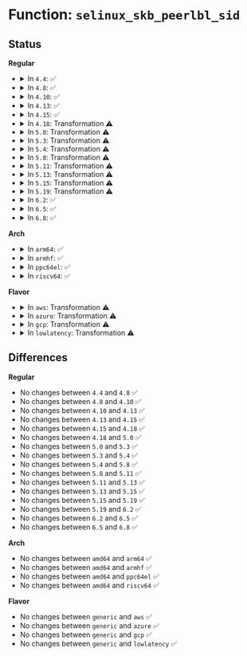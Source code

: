 # Function: <code>selinux_skb_peerlbl_sid</code>

## Status
<b>Regular</b>
<ul>
<li>
<details>
<summary>In <code>4.4</code>: ✅</summary>

```c
int selinux_skb_peerlbl_sid(struct sk_buff *skb, u16 family, u32 *sid);
```

**Collision:** Unique Static

**Inline:** No

**Transformation:** False

**Instances:**

```
In security/selinux/hooks.c (ffffffff81343e60)
Location: security/selinux/hooks.c:3988
Inline: False
Direct callers:
  - security/selinux/hooks.c:selinux_inet_conn_established
  - security/selinux/hooks.c:selinux_socket_getpeersec_dgram
  - security/selinux/hooks.c:selinux_inet_conn_request
  - security/selinux/hooks.c:selinux_ip_postroute
  - security/selinux/hooks.c:selinux_ip_postroute
  - security/selinux/hooks.c:selinux_ip_forward
  - security/selinux/hooks.c:selinux_socket_sock_rcv_skb
```
**Symbols:**

```
ffffffff81343e60-ffffffff81343ef8: selinux_skb_peerlbl_sid (STB_LOCAL)
```
</details>
</li>
<li>
<details>
<summary>In <code>4.8</code>: ✅</summary>

```c
int selinux_skb_peerlbl_sid(struct sk_buff *skb, u16 family, u32 *sid);
```

**Collision:** Unique Static

**Inline:** No

**Transformation:** False

**Instances:**

```
In security/selinux/hooks.c (ffffffff81378b30)
Location: security/selinux/hooks.c:4119
Inline: False
Direct callers:
  - security/selinux/hooks.c:selinux_ip_postroute
  - security/selinux/hooks.c:selinux_ip_postroute
  - security/selinux/hooks.c:selinux_ip_forward
  - security/selinux/hooks.c:selinux_inet_conn_established
  - security/selinux/hooks.c:selinux_inet_conn_request
  - security/selinux/hooks.c:selinux_socket_getpeersec_dgram
  - security/selinux/hooks.c:selinux_socket_sock_rcv_skb
```
**Symbols:**

```
ffffffff81378b30-ffffffff81378bc4: selinux_skb_peerlbl_sid (STB_LOCAL)
```
</details>
</li>
<li>
<details>
<summary>In <code>4.10</code>: ✅</summary>

```c
int selinux_skb_peerlbl_sid(struct sk_buff *skb, u16 family, u32 *sid);
```

**Collision:** Unique Static

**Inline:** No

**Transformation:** False

**Instances:**

```
In security/selinux/hooks.c (ffffffff8138f510)
Location: security/selinux/hooks.c:4194
Inline: False
Direct callers:
  - security/selinux/hooks.c:selinux_ip_postroute
  - security/selinux/hooks.c:selinux_ip_postroute
  - security/selinux/hooks.c:selinux_ip_forward
  - security/selinux/hooks.c:selinux_inet_conn_established
  - security/selinux/hooks.c:selinux_inet_conn_request
  - security/selinux/hooks.c:selinux_socket_getpeersec_dgram
  - security/selinux/hooks.c:selinux_socket_sock_rcv_skb
```
**Symbols:**

```
ffffffff8138f510-ffffffff8138f5a4: selinux_skb_peerlbl_sid (STB_LOCAL)
```
</details>
</li>
<li>
<details>
<summary>In <code>4.13</code>: ✅</summary>

```c
int selinux_skb_peerlbl_sid(struct sk_buff *skb, u16 family, u32 *sid);
```

**Collision:** Unique Static

**Inline:** No

**Transformation:** False

**Instances:**

```
In security/selinux/hooks.c (ffffffff813a59f0)
Location: security/selinux/hooks.c:4168
Inline: False
Direct callers:
  - security/selinux/hooks.c:selinux_ip_postroute
  - security/selinux/hooks.c:selinux_ip_postroute
  - security/selinux/hooks.c:selinux_ip_forward
  - security/selinux/hooks.c:selinux_inet_conn_established
  - security/selinux/hooks.c:selinux_inet_conn_request
  - security/selinux/hooks.c:selinux_socket_getpeersec_dgram
  - security/selinux/hooks.c:selinux_socket_sock_rcv_skb
```
**Symbols:**

```
ffffffff813a59f0-ffffffff813a5a84: selinux_skb_peerlbl_sid (STB_LOCAL)
```
</details>
</li>
<li>
<details>
<summary>In <code>4.15</code>: ✅</summary>

```c
int selinux_skb_peerlbl_sid(struct sk_buff *skb, u16 family, u32 *sid);
```

**Collision:** Unique Static

**Inline:** No

**Transformation:** False

**Instances:**

```
In security/selinux/hooks.c (ffffffff813cb640)
Location: security/selinux/hooks.c:4183
Inline: False
Direct callers:
  - security/selinux/hooks.c:selinux_ip_postroute
  - security/selinux/hooks.c:selinux_ip_postroute
  - security/selinux/hooks.c:selinux_ip_forward
  - security/selinux/hooks.c:selinux_inet_conn_established
  - security/selinux/hooks.c:selinux_inet_conn_request
  - security/selinux/hooks.c:selinux_socket_getpeersec_dgram
  - security/selinux/hooks.c:selinux_socket_sock_rcv_skb
```
**Symbols:**

```
ffffffff813cb640-ffffffff813cb6d4: selinux_skb_peerlbl_sid (STB_LOCAL)
```
</details>
</li>
<li>
<details>
<summary>In <code>4.18</code>: Transformation ⚠️</summary>

```c
int selinux_skb_peerlbl_sid(struct sk_buff *skb, u16 family, u32 *sid);
```

**Collision:** Unique Static

**Inline:** No

**Transformation:** True

**Instances:**

```
In security/selinux/hooks.c (0)
Location: security/selinux/hooks.c:4449
Inline: False
Direct callers:
  - security/selinux/hooks.c:selinux_ip_postroute
  - security/selinux/hooks.c:selinux_ip_postroute
  - security/selinux/hooks.c:selinux_ip_forward
  - security/selinux/hooks.c:selinux_inet_conn_established
  - security/selinux/hooks.c:selinux_inet_conn_request
  - security/selinux/hooks.c:selinux_sctp_assoc_request
  - security/selinux/hooks.c:selinux_socket_getpeersec_dgram
  - security/selinux/hooks.c:selinux_socket_sock_rcv_skb
```
**Symbols:**

```
ffffffff813fa250-ffffffff813fa2e3: selinux_skb_peerlbl_sid (STB_LOCAL)
ffffffff81402a7d-ffffffff81402a93: selinux_skb_peerlbl_sid.cold.76 (STB_LOCAL)
```
</details>
</li>
<li>
<details>
<summary>In <code>5.0</code>: Transformation ⚠️</summary>

```c
int selinux_skb_peerlbl_sid(struct sk_buff *skb, u16 family, u32 *sid);
```

**Collision:** Unique Static

**Inline:** No

**Transformation:** True

**Instances:**

```
In security/selinux/hooks.c (0)
Location: security/selinux/hooks.c:4169
Inline: False
Direct callers:
  - security/selinux/hooks.c:selinux_ip_postroute
  - security/selinux/hooks.c:selinux_ip_postroute
  - security/selinux/hooks.c:selinux_ip_forward
  - security/selinux/hooks.c:selinux_inet_conn_established
  - security/selinux/hooks.c:selinux_inet_conn_request
  - security/selinux/hooks.c:selinux_sctp_assoc_request
  - security/selinux/hooks.c:selinux_socket_getpeersec_dgram
  - security/selinux/hooks.c:selinux_socket_sock_rcv_skb
```
**Symbols:**

```
ffffffff814166b0-ffffffff81416743: selinux_skb_peerlbl_sid (STB_LOCAL)
ffffffff8141e656-ffffffff8141e66c: selinux_skb_peerlbl_sid.cold.72 (STB_LOCAL)
```
</details>
</li>
<li>
<details>
<summary>In <code>5.3</code>: Transformation ⚠️</summary>

```c
int selinux_skb_peerlbl_sid(struct sk_buff *skb, u16 family, u32 *sid);
```

**Collision:** Unique Static

**Inline:** No

**Transformation:** True

**Instances:**

```
In security/selinux/hooks.c (0)
Location: security/selinux/hooks.c:4357
Inline: False
Direct callers:
  - security/selinux/hooks.c:selinux_ip_postroute
  - security/selinux/hooks.c:selinux_ip_postroute
  - security/selinux/hooks.c:selinux_ip_forward
  - security/selinux/hooks.c:selinux_inet_conn_established
  - security/selinux/hooks.c:selinux_inet_conn_request
  - security/selinux/hooks.c:selinux_sctp_assoc_request
  - security/selinux/hooks.c:selinux_socket_getpeersec_dgram
  - security/selinux/hooks.c:selinux_socket_sock_rcv_skb
```
**Symbols:**

```
ffffffff81444110-ffffffff814441a3: selinux_skb_peerlbl_sid (STB_LOCAL)
ffffffff8144c246-ffffffff8144c25c: selinux_skb_peerlbl_sid.cold (STB_LOCAL)
```
</details>
</li>
<li>
<details>
<summary>In <code>5.4</code>: Transformation ⚠️</summary>

```c
int selinux_skb_peerlbl_sid(struct sk_buff *skb, u16 family, u32 *sid);
```

**Collision:** Unique Static

**Inline:** No

**Transformation:** True

**Instances:**

```
In security/selinux/hooks.c (0)
Location: security/selinux/hooks.c:4415
Inline: False
Direct callers:
  - security/selinux/hooks.c:selinux_ip_postroute
  - security/selinux/hooks.c:selinux_ip_postroute
  - security/selinux/hooks.c:selinux_ip_forward
  - security/selinux/hooks.c:selinux_inet_conn_established
  - security/selinux/hooks.c:selinux_inet_conn_request
  - security/selinux/hooks.c:selinux_sctp_assoc_request
  - security/selinux/hooks.c:selinux_socket_getpeersec_dgram
  - security/selinux/hooks.c:selinux_socket_sock_rcv_skb
```
**Symbols:**

```
ffffffff8145dc80-ffffffff8145dd13: selinux_skb_peerlbl_sid (STB_LOCAL)
ffffffff81466036-ffffffff8146604c: selinux_skb_peerlbl_sid.cold (STB_LOCAL)
```
</details>
</li>
<li>
<details>
<summary>In <code>5.8</code>: Transformation ⚠️</summary>

```c
int selinux_skb_peerlbl_sid(struct sk_buff *skb, u16 family, u32 *sid);
```

**Collision:** Unique Static

**Inline:** No

**Transformation:** True

**Instances:**

```
In security/selinux/hooks.c (0)
Location: security/selinux/hooks.c:4408
Inline: False
Direct callers:
  - security/selinux/hooks.c:selinux_ip_postroute
  - security/selinux/hooks.c:selinux_ip_postroute
  - security/selinux/hooks.c:selinux_ip_forward
  - security/selinux/hooks.c:selinux_inet_conn_established
  - security/selinux/hooks.c:selinux_inet_conn_request
  - security/selinux/hooks.c:selinux_sctp_assoc_request
  - security/selinux/hooks.c:selinux_socket_getpeersec_dgram
  - security/selinux/hooks.c:selinux_socket_sock_rcv_skb
```
**Symbols:**

```
ffffffff814b0e30-ffffffff814b0ec3: selinux_skb_peerlbl_sid (STB_LOCAL)
ffffffff814b9d1e-ffffffff814b9d34: selinux_skb_peerlbl_sid.cold (STB_LOCAL)
```
</details>
</li>
<li>
<details>
<summary>In <code>5.11</code>: Transformation ⚠️</summary>

```c
int selinux_skb_peerlbl_sid(struct sk_buff *skb, u16 family, u32 *sid);
```

**Collision:** Unique Static

**Inline:** No

**Transformation:** True

**Instances:**

```
In security/selinux/hooks.c (0)
Location: security/selinux/hooks.c:4424
Inline: False
Direct callers:
  - security/selinux/hooks.c:selinux_ip_postroute
  - security/selinux/hooks.c:selinux_ip_postroute
  - security/selinux/hooks.c:selinux_ip_forward
  - security/selinux/hooks.c:selinux_inet_conn_established
  - security/selinux/hooks.c:selinux_inet_conn_request
  - security/selinux/hooks.c:selinux_sctp_assoc_request
  - security/selinux/hooks.c:selinux_socket_getpeersec_dgram
  - security/selinux/hooks.c:selinux_socket_sock_rcv_skb
```
**Symbols:**

```
ffffffff814ce040-ffffffff814ce0d3: selinux_skb_peerlbl_sid (STB_LOCAL)
ffffffff81bf01c8-ffffffff81bf01de: selinux_skb_peerlbl_sid.cold (STB_LOCAL)
```
</details>
</li>
<li>
<details>
<summary>In <code>5.13</code>: Transformation ⚠️</summary>

```c
int selinux_skb_peerlbl_sid(struct sk_buff *skb, u16 family, u32 *sid);
```

**Collision:** Unique Static

**Inline:** No

**Transformation:** True

**Instances:**

```
In security/selinux/hooks.c (0)
Location: security/selinux/hooks.c:4588
Inline: False
Direct callers:
  - security/selinux/hooks.c:selinux_ip_postroute
  - security/selinux/hooks.c:selinux_ip_postroute
  - security/selinux/hooks.c:selinux_ip_forward
  - security/selinux/hooks.c:selinux_inet_conn_established
  - security/selinux/hooks.c:selinux_inet_conn_request
  - security/selinux/hooks.c:selinux_sctp_assoc_request
  - security/selinux/hooks.c:selinux_socket_getpeersec_dgram
  - security/selinux/hooks.c:selinux_socket_sock_rcv_skb
```
**Symbols:**

```
ffffffff814d4790-ffffffff814d4823: selinux_skb_peerlbl_sid (STB_LOCAL)
ffffffff81be2247-ffffffff81be225d: selinux_skb_peerlbl_sid.cold (STB_LOCAL)
```
</details>
</li>
<li>
<details>
<summary>In <code>5.15</code>: Transformation ⚠️</summary>

```c
int selinux_skb_peerlbl_sid(struct sk_buff *skb, u16 family, u32 *sid);
```

**Collision:** Unique Static

**Inline:** No

**Transformation:** True

**Instances:**

```
In security/selinux/hooks.c (0)
Location: security/selinux/hooks.c:4573
Inline: False
Direct callers:
  - security/selinux/hooks.c:selinux_ip_postroute
  - security/selinux/hooks.c:selinux_ip_postroute
  - security/selinux/hooks.c:selinux_ip_forward
  - security/selinux/hooks.c:selinux_inet_conn_established
  - security/selinux/hooks.c:selinux_inet_conn_request
  - security/selinux/hooks.c:selinux_sctp_assoc_request
  - security/selinux/hooks.c:selinux_socket_getpeersec_dgram
  - security/selinux/hooks.c:selinux_socket_sock_rcv_skb
```
**Symbols:**

```
ffffffff8152d430-ffffffff8152d4c3: selinux_skb_peerlbl_sid (STB_LOCAL)
ffffffff81cd3607-ffffffff81cd361d: selinux_skb_peerlbl_sid.cold (STB_LOCAL)
```
</details>
</li>
<li>
<details>
<summary>In <code>5.19</code>: Transformation ⚠️</summary>

```c
int selinux_skb_peerlbl_sid(struct sk_buff *skb, u16 family, u32 *sid);
```

**Collision:** Unique Static

**Inline:** No

**Transformation:** True

**Instances:**

```
In security/selinux/hooks.c (0)
Location: security/selinux/hooks.c:4477
Inline: False
Direct callers:
  - security/selinux/hooks.c:selinux_ip_postroute
  - security/selinux/hooks.c:selinux_ip_postroute
  - security/selinux/hooks.c:selinux_ip_forward
  - security/selinux/hooks.c:selinux_inet_conn_established
  - security/selinux/hooks.c:selinux_inet_conn_request
  - security/selinux/hooks.c:selinux_sctp_process_new_assoc
  - security/selinux/hooks.c:selinux_socket_getpeersec_dgram
  - security/selinux/hooks.c:selinux_socket_sock_rcv_skb
```
**Symbols:**

```
ffffffff815c3d00-ffffffff815c3dba: selinux_skb_peerlbl_sid (STB_LOCAL)
ffffffff81e8671c-ffffffff81e86732: selinux_skb_peerlbl_sid.cold (STB_LOCAL)
```
</details>
</li>
<li>
<details>
<summary>In <code>6.2</code>: ✅</summary>

```c
int selinux_skb_peerlbl_sid(struct sk_buff *skb, u16 family, u32 *sid);
```

**Collision:** Unique Static

**Inline:** No

**Transformation:** False

**Instances:**

```
In security/selinux/hooks.c (ffffffff81670860)
Location: security/selinux/hooks.c:4495
Inline: False
Direct callers:
  - security/selinux/hooks.c:selinux_ip_postroute
  - security/selinux/hooks.c:selinux_ip_postroute
  - security/selinux/hooks.c:selinux_ip_forward
  - security/selinux/hooks.c:selinux_inet_conn_established
  - security/selinux/hooks.c:selinux_inet_conn_request
  - security/selinux/hooks.c:selinux_sctp_process_new_assoc
  - security/selinux/hooks.c:selinux_socket_getpeersec_dgram
  - security/selinux/hooks.c:selinux_socket_sock_rcv_skb
```
**Symbols:**

```
ffffffff81670860-ffffffff81670921: selinux_skb_peerlbl_sid (STB_LOCAL)
```
</details>
</li>
<li>
<details>
<summary>In <code>6.5</code>: ✅</summary>

```c
int selinux_skb_peerlbl_sid(struct sk_buff *skb, u16 family, u32 *sid);
```

**Collision:** Unique Static

**Inline:** No

**Transformation:** False

**Instances:**

```
In security/selinux/hooks.c (ffffffff816a8e40)
Location: security/selinux/hooks.c:4456
Inline: False
Direct callers:
  - security/selinux/hooks.c:selinux_ip_postroute
  - security/selinux/hooks.c:selinux_ip_postroute
  - security/selinux/hooks.c:selinux_ip_forward
  - security/selinux/hooks.c:selinux_inet_conn_established
  - security/selinux/hooks.c:selinux_inet_conn_request
  - security/selinux/hooks.c:selinux_sctp_process_new_assoc
  - security/selinux/hooks.c:selinux_socket_getpeersec_dgram
  - security/selinux/hooks.c:selinux_socket_sock_rcv_skb
```
**Symbols:**

```
ffffffff816a8e40-ffffffff816a8ef7: selinux_skb_peerlbl_sid (STB_LOCAL)
```
</details>
</li>
<li>
<details>
<summary>In <code>6.8</code>: ✅</summary>

```c
int selinux_skb_peerlbl_sid(struct sk_buff *skb, u16 family, u32 *sid);
```

**Collision:** Unique Static

**Inline:** No

**Transformation:** False

**Instances:**

```
In security/selinux/hooks.c (ffffffff816e58c0)
Location: security/selinux/hooks.c:4544
Inline: False
Direct callers:
  - security/selinux/hooks.c:selinux_ip_postroute
  - security/selinux/hooks.c:selinux_ip_postroute
  - security/selinux/hooks.c:selinux_ip_forward
  - security/selinux/hooks.c:selinux_inet_conn_established
  - security/selinux/hooks.c:selinux_inet_conn_request
  - security/selinux/hooks.c:selinux_sctp_process_new_assoc
  - security/selinux/hooks.c:selinux_socket_getpeersec_dgram
  - security/selinux/hooks.c:selinux_socket_sock_rcv_skb
```
**Symbols:**

```
ffffffff816e58c0-ffffffff816e5977: selinux_skb_peerlbl_sid (STB_LOCAL)
```
</details>
</li>
</ul>
<b>Arch</b>
<ul>
<li>
<details>
<summary>In <code>arm64</code>: ✅</summary>

```c
int selinux_skb_peerlbl_sid(struct sk_buff *skb, u16 family, u32 *sid);
```

**Collision:** Unique Static

**Inline:** No

**Transformation:** False

**Instances:**

```
In security/selinux/hooks.c (ffff80001054ac38)
Location: security/selinux/hooks.c:4415
Inline: False
Direct callers:
  - security/selinux/hooks.c:selinux_ip_postroute
  - security/selinux/hooks.c:selinux_ip_postroute
  - security/selinux/hooks.c:selinux_ip_forward
  - security/selinux/hooks.c:selinux_inet_conn_established
  - security/selinux/hooks.c:selinux_inet_conn_request
  - security/selinux/hooks.c:selinux_sctp_assoc_request
  - security/selinux/hooks.c:selinux_socket_getpeersec_dgram
  - security/selinux/hooks.c:selinux_socket_sock_rcv_skb
```
**Symbols:**

```
ffff80001054ac38-ffff80001054acf4: selinux_skb_peerlbl_sid (STB_LOCAL)
```
</details>
</li>
<li>
<details>
<summary>In <code>armhf</code>: ✅</summary>

```c
int selinux_skb_peerlbl_sid(struct sk_buff *skb, u16 family, u32 *sid);
```

**Collision:** Unique Static

**Inline:** No

**Transformation:** False

**Instances:**

```
In security/selinux/hooks.c (c0700a74)
Location: security/selinux/hooks.c:4415
Inline: False
Direct callers:
  - security/selinux/hooks.c:selinux_ip_postroute
  - security/selinux/hooks.c:selinux_ip_postroute
  - security/selinux/hooks.c:selinux_ip_forward
  - security/selinux/hooks.c:selinux_inet_conn_established
  - security/selinux/hooks.c:selinux_inet_conn_request
  - security/selinux/hooks.c:selinux_sctp_assoc_request
  - security/selinux/hooks.c:selinux_socket_getpeersec_dgram
  - security/selinux/hooks.c:selinux_socket_sock_rcv_skb
```
**Symbols:**

```
c0700a74-c0700b34: selinux_skb_peerlbl_sid (STB_LOCAL)
```
</details>
</li>
<li>
<details>
<summary>In <code>ppc64el</code>: ✅</summary>

```c
int selinux_skb_peerlbl_sid(struct sk_buff *skb, u16 family, u32 *sid);
```

**Collision:** Unique Static

**Inline:** No

**Transformation:** False

**Instances:**

```
In security/selinux/hooks.c (c0000000006a2a90)
Location: security/selinux/hooks.c:4415
Inline: False
Direct callers:
  - security/selinux/hooks.c:selinux_ip_postroute
  - security/selinux/hooks.c:selinux_ip_postroute
  - security/selinux/hooks.c:selinux_ip_forward
  - security/selinux/hooks.c:selinux_inet_conn_established
  - security/selinux/hooks.c:selinux_inet_conn_established
  - security/selinux/hooks.c:selinux_inet_conn_request
  - security/selinux/hooks.c:selinux_sctp_assoc_request
  - security/selinux/hooks.c:selinux_socket_getpeersec_dgram
  - security/selinux/hooks.c:selinux_socket_sock_rcv_skb
```
**Symbols:**

```
c0000000006a2a90-c0000000006a2b80: selinux_skb_peerlbl_sid (STB_LOCAL)
```
</details>
</li>
<li>
<details>
<summary>In <code>riscv64</code>: ✅</summary>

```c
int selinux_skb_peerlbl_sid(struct sk_buff *skb, u16 family, u32 *sid);
```

**Collision:** Unique Static

**Inline:** No

**Transformation:** False

**Instances:**

```
In security/selinux/hooks.c (ffffffe0003a5628)
Location: security/selinux/hooks.c:4415
Inline: False
Direct callers:
  - security/selinux/hooks.c:selinux_ip_postroute
  - security/selinux/hooks.c:selinux_ip_postroute
  - security/selinux/hooks.c:selinux_ip_forward
  - security/selinux/hooks.c:selinux_inet_conn_established
  - security/selinux/hooks.c:selinux_inet_conn_request
  - security/selinux/hooks.c:selinux_sctp_assoc_request
  - security/selinux/hooks.c:selinux_socket_getpeersec_dgram
  - security/selinux/hooks.c:selinux_socket_sock_rcv_skb
```
**Symbols:**

```
ffffffe0003a5628-ffffffe0003a56ba: selinux_skb_peerlbl_sid (STB_LOCAL)
```
</details>
</li>
</ul>
<b>Flavor</b>
<ul>
<li>
<details>
<summary>In <code>aws</code>: Transformation ⚠️</summary>

```c
int selinux_skb_peerlbl_sid(struct sk_buff *skb, u16 family, u32 *sid);
```

**Collision:** Unique Static

**Inline:** No

**Transformation:** True

**Instances:**

```
In security/selinux/hooks.c (0)
Location: security/selinux/hooks.c:4415
Inline: False
Direct callers:
  - security/selinux/hooks.c:selinux_ip_postroute
  - security/selinux/hooks.c:selinux_ip_postroute
  - security/selinux/hooks.c:selinux_ip_forward
  - security/selinux/hooks.c:selinux_inet_conn_established
  - security/selinux/hooks.c:selinux_inet_conn_request
  - security/selinux/hooks.c:selinux_sctp_assoc_request
  - security/selinux/hooks.c:selinux_socket_getpeersec_dgram
  - security/selinux/hooks.c:selinux_socket_sock_rcv_skb
```
**Symbols:**

```
ffffffff81456260-ffffffff814562f3: selinux_skb_peerlbl_sid (STB_LOCAL)
ffffffff8145e616-ffffffff8145e62c: selinux_skb_peerlbl_sid.cold (STB_LOCAL)
```
</details>
</li>
<li>
<details>
<summary>In <code>azure</code>: Transformation ⚠️</summary>

```c
int selinux_skb_peerlbl_sid(struct sk_buff *skb, u16 family, u32 *sid);
```

**Collision:** Unique Static

**Inline:** No

**Transformation:** True

**Instances:**

```
In security/selinux/hooks.c (0)
Location: security/selinux/hooks.c:4415
Inline: False
Direct callers:
  - security/selinux/hooks.c:selinux_ip_postroute
  - security/selinux/hooks.c:selinux_ip_postroute
  - security/selinux/hooks.c:selinux_ip_forward
  - security/selinux/hooks.c:selinux_inet_conn_established
  - security/selinux/hooks.c:selinux_inet_conn_request
  - security/selinux/hooks.c:selinux_sctp_assoc_request
  - security/selinux/hooks.c:selinux_socket_getpeersec_dgram
  - security/selinux/hooks.c:selinux_socket_sock_rcv_skb
```
**Symbols:**

```
ffffffff81446ca0-ffffffff81446d33: selinux_skb_peerlbl_sid (STB_LOCAL)
ffffffff8144f046-ffffffff8144f05c: selinux_skb_peerlbl_sid.cold (STB_LOCAL)
```
</details>
</li>
<li>
<details>
<summary>In <code>gcp</code>: Transformation ⚠️</summary>

```c
int selinux_skb_peerlbl_sid(struct sk_buff *skb, u16 family, u32 *sid);
```

**Collision:** Unique Static

**Inline:** No

**Transformation:** True

**Instances:**

```
In security/selinux/hooks.c (0)
Location: security/selinux/hooks.c:4415
Inline: False
Direct callers:
  - security/selinux/hooks.c:selinux_ip_postroute
  - security/selinux/hooks.c:selinux_ip_postroute
  - security/selinux/hooks.c:selinux_ip_forward
  - security/selinux/hooks.c:selinux_inet_conn_established
  - security/selinux/hooks.c:selinux_inet_conn_request
  - security/selinux/hooks.c:selinux_sctp_assoc_request
  - security/selinux/hooks.c:selinux_socket_getpeersec_dgram
  - security/selinux/hooks.c:selinux_socket_sock_rcv_skb
```
**Symbols:**

```
ffffffff81452300-ffffffff81452393: selinux_skb_peerlbl_sid (STB_LOCAL)
ffffffff8145a6b6-ffffffff8145a6cc: selinux_skb_peerlbl_sid.cold (STB_LOCAL)
```
</details>
</li>
<li>
<details>
<summary>In <code>lowlatency</code>: Transformation ⚠️</summary>

```c
int selinux_skb_peerlbl_sid(struct sk_buff *skb, u16 family, u32 *sid);
```

**Collision:** Unique Static

**Inline:** No

**Transformation:** True

**Instances:**

```
In security/selinux/hooks.c (0)
Location: security/selinux/hooks.c:4415
Inline: False
Direct callers:
  - security/selinux/hooks.c:selinux_ip_postroute
  - security/selinux/hooks.c:selinux_ip_postroute
  - security/selinux/hooks.c:selinux_ip_forward
  - security/selinux/hooks.c:selinux_inet_conn_established
  - security/selinux/hooks.c:selinux_inet_conn_request
  - security/selinux/hooks.c:selinux_sctp_assoc_request
  - security/selinux/hooks.c:selinux_socket_getpeersec_dgram
  - security/selinux/hooks.c:selinux_socket_sock_rcv_skb
```
**Symbols:**

```
ffffffff81468ef0-ffffffff81468f83: selinux_skb_peerlbl_sid (STB_LOCAL)
ffffffff81471e56-ffffffff81471e6c: selinux_skb_peerlbl_sid.cold (STB_LOCAL)
```
</details>
</li>
</ul>

## Differences
<b>Regular</b>
<ul>
<li>
No changes between <code>4.4</code> and <code>4.8</code> ✅
</li>
<li>
No changes between <code>4.8</code> and <code>4.10</code> ✅
</li>
<li>
No changes between <code>4.10</code> and <code>4.13</code> ✅
</li>
<li>
No changes between <code>4.13</code> and <code>4.15</code> ✅
</li>
<li>
No changes between <code>4.15</code> and <code>4.18</code> ✅
</li>
<li>
No changes between <code>4.18</code> and <code>5.0</code> ✅
</li>
<li>
No changes between <code>5.0</code> and <code>5.3</code> ✅
</li>
<li>
No changes between <code>5.3</code> and <code>5.4</code> ✅
</li>
<li>
No changes between <code>5.4</code> and <code>5.8</code> ✅
</li>
<li>
No changes between <code>5.8</code> and <code>5.11</code> ✅
</li>
<li>
No changes between <code>5.11</code> and <code>5.13</code> ✅
</li>
<li>
No changes between <code>5.13</code> and <code>5.15</code> ✅
</li>
<li>
No changes between <code>5.15</code> and <code>5.19</code> ✅
</li>
<li>
No changes between <code>5.19</code> and <code>6.2</code> ✅
</li>
<li>
No changes between <code>6.2</code> and <code>6.5</code> ✅
</li>
<li>
No changes between <code>6.5</code> and <code>6.8</code> ✅
</li>
</ul>
<b>Arch</b>
<ul>
<li>
No changes between <code>amd64</code> and <code>arm64</code> ✅
</li>
<li>
No changes between <code>amd64</code> and <code>armhf</code> ✅
</li>
<li>
No changes between <code>amd64</code> and <code>ppc64el</code> ✅
</li>
<li>
No changes between <code>amd64</code> and <code>riscv64</code> ✅
</li>
</ul>
<b>Flavor</b>
<ul>
<li>
No changes between <code>generic</code> and <code>aws</code> ✅
</li>
<li>
No changes between <code>generic</code> and <code>azure</code> ✅
</li>
<li>
No changes between <code>generic</code> and <code>gcp</code> ✅
</li>
<li>
No changes between <code>generic</code> and <code>lowlatency</code> ✅
</li>
</ul>
